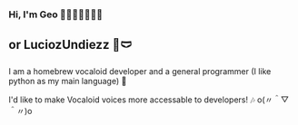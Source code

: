 ### Hi, I'm Geo 🖤🩶🤍💚🤍🩶🖤

## or LuciozUndiezz 🐸🩲

I am a homebrew vocaloid developer and a general programmer (I like python as my main language) 🐍

I'd like to make Vocaloid voices more accessable to developers! 🎶 o(〃＾▽＾〃)o
